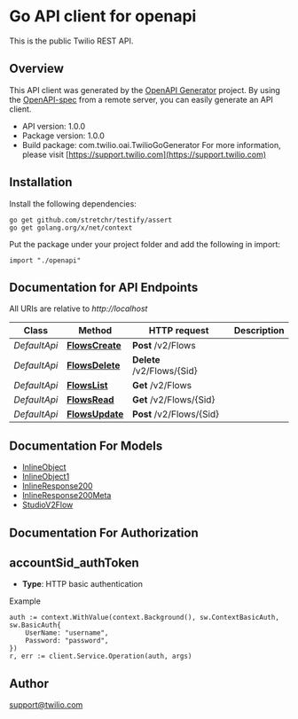 # Go API client for openapi

This is the public Twilio REST API.

## Overview
This API client was generated by the [OpenAPI Generator](https://openapi-generator.tech) project.  By using the [OpenAPI-spec](https://www.openapis.org/) from a remote server, you can easily generate an API client.

- API version: 1.0.0
- Package version: 1.0.0
- Build package: com.twilio.oai.TwilioGoGenerator
For more information, please visit [https://support.twilio.com](https://support.twilio.com)

## Installation

Install the following dependencies:

```shell
go get github.com/stretchr/testify/assert
go get golang.org/x/net/context
```

Put the package under your project folder and add the following in import:

```golang
import "./openapi"
```

## Documentation for API Endpoints

All URIs are relative to *http://localhost*

Class | Method | HTTP request | Description
------------ | ------------- | ------------- | -------------
*DefaultApi* | [**FlowsCreate**](docs/DefaultApi.md#flowscreate) | **Post** /v2/Flows | 
*DefaultApi* | [**FlowsDelete**](docs/DefaultApi.md#flowsdelete) | **Delete** /v2/Flows/{Sid} | 
*DefaultApi* | [**FlowsList**](docs/DefaultApi.md#flowslist) | **Get** /v2/Flows | 
*DefaultApi* | [**FlowsRead**](docs/DefaultApi.md#flowsread) | **Get** /v2/Flows/{Sid} | 
*DefaultApi* | [**FlowsUpdate**](docs/DefaultApi.md#flowsupdate) | **Post** /v2/Flows/{Sid} | 


## Documentation For Models

 - [InlineObject](docs/InlineObject.md)
 - [InlineObject1](docs/InlineObject1.md)
 - [InlineResponse200](docs/InlineResponse200.md)
 - [InlineResponse200Meta](docs/InlineResponse200Meta.md)
 - [StudioV2Flow](docs/StudioV2Flow.md)


## Documentation For Authorization



## accountSid_authToken

- **Type**: HTTP basic authentication

Example

```golang
auth := context.WithValue(context.Background(), sw.ContextBasicAuth, sw.BasicAuth{
    UserName: "username",
    Password: "password",
})
r, err := client.Service.Operation(auth, args)
```


## Author

support@twilio.com

